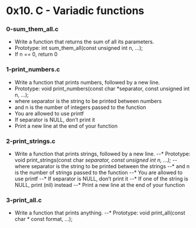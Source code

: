 # 0x10. C - Variadic functions

### 0-sum_them_all.c
- Write a function that returns the sum of all its parameters.
- Prototype: int sum_them_all(const unsigned int n, ...);
- If n == 0, return 0

### 1-print_numbers.c
- Write a function that prints numbers, followed by a new line.
- Prototype: void print_numbers(const char *separator, const unsigned int n, ...);
- where separator is the string to be printed between numbers
- and n is the number of integers passed to the function
- You are allowed to use printf
- If separator is NULL, don’t print it
- Print a new line at the end of your function

### 2-print_strings.c
- Write a function that prints strings, followed by a new line.
--* Prototype: void print_strings(const char *separator, const unsigned int n, ...);
--* where separator is the string to be printed between the strings
--* and n is the number of strings passed to the function
--* You are allowed to use printf
--* If separator is NULL, don’t print it
--* If one of the string is NULL, print (nil) instead
--* Print a new line at the end of your function

### 3-print_all.c
- Write a function that prints anything.
--* Prototype: void print_all(const char * const format, ...);
